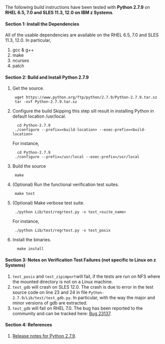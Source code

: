 The following build instructions have been tested with **Python 2.7.9** on **RHEL 6.5, 7.0 and SLES 11.3, 12.0 on IBM z Systems**.

#### Section 1: Install the Dependencies
All of the usable dependencies are available on the RHEL 6.5, 7.0 and SLES 11.3, 12.0. In particular,

1. gcc & g++
2. make
3. ncurses
4. patch

#### Section 2: Build and Install Python 2.7.9
1. Get the source.

        wget https://www.python.org/ftp/python/2.7.9/Python-2.7.9.tar.xz
        tar -xvf Python-2.7.9.tar.xz

2. Configure the build
Skipping this step sill result in installing Python in default location /usr/local.

         cd Python-2.7.9
        ./configure --prefix=<build-location> --exec-prefix=<build-location>

    For instance,

         cd Python-2.7.9
        ./configure --prefix=/usr/local --exec-prefix=/usr/local

3. Build the source

        make

4. (Optional) Run the functional verification test suites.

        make test

5. (Optional) Make verbose test suite.

        ./python Lib/test/regrtest.py -v test_<suite_name>

    For instance,

        ./python Lib/test/regrtest.py -v test_posix

6. Install the binaries.

         make install

#### Section 3: Notes on Verification Test Failures (not specific to Linux on z Systems)
1. `test_posix` and `test_zipimport`will fail, if the tests are run on NFS where the mounted directory is not on a Linux machine.
2. `test_gdb` will crash on SLES 12.0. The crash is due to error in the test source code on line 23 and 24 in file `Python-2.7.9/Lib/test/test_gdb.py`. In particular, with the way the major and minor versions of gdb are extracted.
3. `test_gdb` will fail on RHEL 7.0. The bug has been reported to the community and can be tracked here: [Bug 23137](http://bugs.python.org/issue23137).

#### Section 4: References
1. [Release notes for Python 2.7.9](https://www.python.org/downloads/release/python-279/).